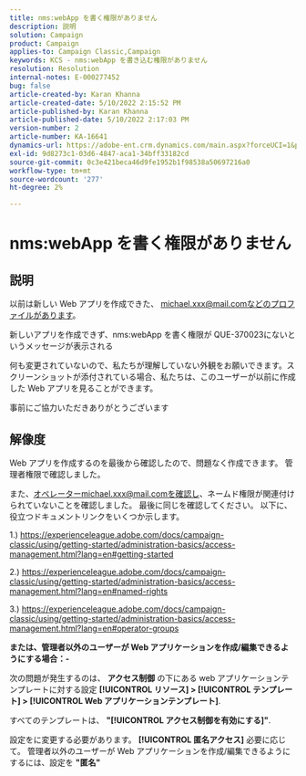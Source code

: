 ```yaml
---
title: nms:webApp を書く権限がありません
description: 説明
solution: Campaign
product: Campaign
applies-to: Campaign Classic,Campaign
keywords: KCS - nms:webApp を書き込む権限がありません
resolution: Resolution
internal-notes: E-000277452
bug: false
article-created-by: Karan Khanna
article-created-date: 5/10/2022 2:15:52 PM
article-published-by: Karan Khanna
article-published-date: 5/10/2022 2:17:03 PM
version-number: 2
article-number: KA-16641
dynamics-url: https://adobe-ent.crm.dynamics.com/main.aspx?forceUCI=1&pagetype=entityrecord&etn=knowledgearticle&id=8fb70db0-6bd0-ec11-a7b5-00224809c556
exl-id: 9d8273c1-03d6-4847-aca1-34bff33182cd
source-git-commit: 0c3e421beca46d9fe1952b1f98538a50697216a0
workflow-type: tm+mt
source-wordcount: '277'
ht-degree: 2%

---
```


# nms:webApp を書く権限がありません

## 説明


以前は新しい Web アプリを作成できた、 michael.xxx@mail.comなどのプロファイルがあります。

新しいアプリを作成できず、nms:webApp を書く権限が QUE-370023にないというメッセージが表示される

何も変更されていないので、私たちが理解していない外観をお願いできます。スクリーンショットが添付されている場合、私たちは、このユーザーが以前に作成した Web アプリを見ることができます。

事前にご協力いただきありがとうございます


## 解像度


Web アプリを作成するのを最後から確認したので、問題なく作成できます。 管理者権限で確認しました。

また、オペレーターmichael.xxx@mail.comを確認し、ネームド権限が関連付けられていないことを確認しました。 最後に同じを確認してください。 以下に、役立つドキュメントリンクをいくつか示します。

1.) https://experienceleague.adobe.com/docs/campaign-classic/using/getting-started/administration-basics/access-management.html?lang=en#getting-started

2.) https://experienceleague.adobe.com/docs/campaign-classic/using/getting-started/administration-basics/access-management.html?lang=en#named-rights

3.) https://experienceleague.adobe.com/docs/campaign-classic/using/getting-started/administration-basics/access-management.html?lang=en#operator-groups



<b>または、管理者以外のユーザーが Web アプリケーションを作成/編集できるようにする場合：-</b>

次の問題が発生するのは、 <b>アクセス制御</b> の下にある web アプリケーションテンプレートに対する設定 <b>[!UICONTROL リソース] > [!UICONTROL テンプレート] > [!UICONTROL Web アプリケーションテンプレート]</b>.

すべてのテンプレートは、 <b>&quot;[!UICONTROL アクセス制御を有効にする]&quot;</b>.

設定をに変更する必要があります。 <b>[!UICONTROL 匿名アクセス]</b> 必要に応じて。 管理者以外のユーザーが Web アプリケーションを作成/編集できるようにするには、設定を <b>&quot;匿名&quot;</b>
